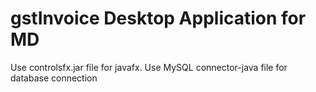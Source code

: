 # gstInvoice Desktop Application for MD
Use controlsfx.jar file for javafx.
Use MySQL connector-java file for database connection

